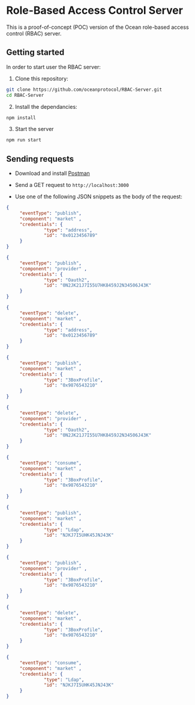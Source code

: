 # Role-Based Access Control Server

This is a proof-of-concept (POC) version of the Ocean role-based access control (RBAC) server.

## Getting started

In order to start user the RBAC server:

1. Clone this repository:

```Bash
git clone https://github.com/oceanprotocol/RBAC-Server.git
cd RBAC-Server
```

2. Install the dependancies:

```Bash
npm install
```

3. Start the server

```Bash
npm run start
```

## Sending requests

- Download and install [Postman](https://www.postman.com/downloads/)

- Send a GET request to `http://localhost:3000`

- Use one of the following JSON snippets as the body of the request:

```JSON
{ 
     "eventType": "publish", 
     "component": "market" , 
     "credentials": {
              "type": "address",
              "id": "0x0123456789"
     }
}
```

```JSON
{ 
     "eventType": "publish", 
     "component": "provider" , 
     "credentials": {
              "type": "Oauth2",
              "id": "0N2JK21J7I55U7HK8459J2N34506J43K"
     }
}
```

```JSON
{ 
     "eventType": "delete", 
     "component": "market" , 
     "credentials": {
              "type": "address",
              "id": "0x0123456789"
     }
}
```

```JSON
{ 
     "eventType": "publish", 
     "component": "market" , 
     "credentials": {
              "type": "3BoxProfile",
              "id": "0x9876543210"
     }
}
```

```JSON
{ 
     "eventType": "delete", 
     "component": "provider" , 
     "credentials": {
              "type": "Oauth2",
              "id": "0N2JK21J7I55U7HK8459J2N34506J43K"
     }
}
```


```JSON
{ 
     "eventType": "consume", 
     "component": "market" , 
     "credentials": {
              "type": "3BoxProfile",
              "id": "0x9876543210"
     }
}
```

```JSON
{ 
     "eventType": "publish", 
     "component": "market" , 
     "credentials": {
              "type": "Ldap",
              "id": "NJKJ7I5UHK45JNJ43K"
     }
}
```

```JSON
{ 
     "eventType": "publish", 
     "component": "provider" , 
     "credentials": {
              "type": "3BoxProfile",
              "id": "0x9876543210"
     }
}
```

```JSON
{ 
     "eventType": "delete", 
     "component": "market" , 
     "credentials": {
              "type": "3BoxProfile",
              "id": "0x9876543210"
     }
}
```

```JSON
{ 
     "eventType": "consume", 
     "component": "market" , 
     "credentials": {
              "type": "Ldap",
              "id": "NJKJ7I5UHK45JNJ43K"
     }
}
```